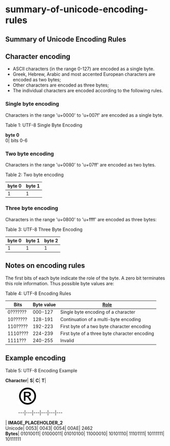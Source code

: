 # summary-of-unicode-encoding-rules

## Summary of Unicode Encoding Rules

## Character encoding

* ASCII characters (in the range 0-127) are encoded as a single byte.
* Greek, Hebrew, Arabic and most accented European characters are encoded as two bytes;
* Other characters are encoded as three bytes;
* The individual characters are encoded according to the following rules.

### Single byte encoding

Characters in the range 'u+0000' to 'u+007f' are encoded as a single byte.

Table 1: UTF-8 Single Byte Encoding

**byte 0**\
0| bits 0-6

### Two byte encoding

Characters in the range 'u+0080' to 'u+07ff' are encoded as two bytes.

Table 2: Two byte encoding

| **byte 0** | **byte 1** |
| ---------- | ---------- |
| 1          | 1          |

### Three byte encoding

Characters in the range 'u+0800' to 'u+ffff' are encoded as three bytes:

Table 3: UTF-8 Three Byte Encoding

| **byte 0** | **byte 1** | **byte 2** |
| ---------- | ---------- | ---------- |
| 1          | 1          | 1          |

## Notes on encoding rules

The first bits of each byte indicate the role of the byte. A zero bit terminates this role information. Thus possible byte values are:

Table 4: UTF-8 Encoding Rules

| **Bits** | **Byte value** | [**Role**](https://confluence.ihtsdotools.org/display/DOCGLOSS/Role) |
| -------- | -------------- | -------------------------------------------------------------------- |
| 0??????? | 000-127        | Single byte encoding of a character                                  |
| 10?????? | 128-191        | Continuation of a multi-byte encoding                                |
| 110????? | 192-223        | First byte of a two byte character encoding                          |
| 1110???? | 224-239        | First byte of a three byte character encoding                        |
| 1111???  | 240-255        | Invalid                                                              |

## Example encoding

Table 5: UTF-8 Encoding Example

**Character**| **S**| **C**| **T**|

<figure><img src="../../../../images/56329954.png" alt=""><figcaption><p>---|---|---|---|---|---</p></figcaption></figure>

\| **IMAGE\_PLACEHOLDER\_2**\
Unicode| 0053| 0043| 0054| 00AE| 2462\
**Bytes**| 01010011| 01000011| 01010100| 11000010| 10101110| 11101111| 10111111| 10111111
